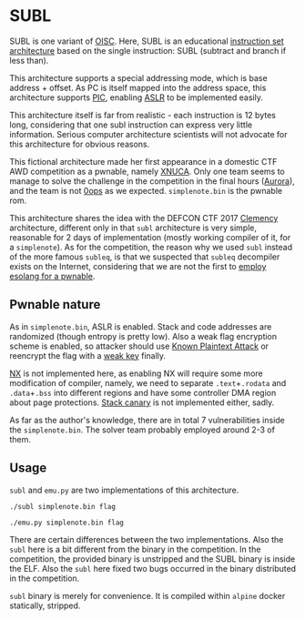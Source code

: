 # SUBL

SUBL is one variant of [OISC](https://en.wikipedia.org/wiki/One_instruction_set_computer). Here, SUBL is an educational [instruction set architecture](https://en.wikipedia.org/wiki/Instruction_set_architecture) based on the single instruction: SUBL (subtract and branch if less than).

This architecture supports a special addressing mode, which is base address + offset. As PC is itself mapped into the address space, this architecture supports [PIC](https://en.wikipedia.org/wiki/Position-independent_code), enabling [ASLR](https://en.wikipedia.org/wiki/Address_space_layout_randomization) to be implemented easily.

This architecture itself is far from realistic - each instruction is 12 bytes long, considering that one subl instruction can express very little information. Serious computer architecture scientists will not advocate for this architecture for obvious reasons.

This fictional architecture made her first appearance in a domestic CTF AWD competition as a pwnable, namely [XNUCA](http://xnuca.erangelab.com/). Only one team seems to manage to solve the challenge in the competition in the final hours ([Aurora](https://ctftime.org/team/23890)), and the team is not [0ops](https://ctftime.org/team/4419) as we expected. `simplenote.bin` is the pwnable rom.

This architecture shares the idea with the DEFCON CTF 2017 [Clemency](https://blog.legitbs.net/2017/07/the-clemency-architecture.html) architecture, different only in that `subl` architecture is very simple, reasonable for 2 days of implementation (mostly working compiler of it, for a `simplenote`). As for the competition, the reason why we used `subl` instead of the more famous `subleq`, is that we suspected that `subleq` decompiler exists on the Internet, considering that we are not the first to [employ esolang for a pwnable](https://legitbs.net/statdump_2017/challenges/9.html).

## Pwnable nature

As in `simplenote.bin`, ASLR is enabled. Stack and code addresses are randomized (though entropy is pretty low). Also a weak flag encryption scheme is enabled, so attacker should use [Known Plaintext Attack](https://en.wikipedia.org/wiki/Known-plaintext_attack) or reencrypt the flag with a [weak key](https://en.wikipedia.org/wiki/Weak_key) finally.

[NX](https://en.wikipedia.org/wiki/NX_bit) is not implemented here, as enabling NX will require some more modification of compiler, namely, we need to separate `.text`+`.rodata` and `.data`+`.bss` into different regions and have some controller DMA region about page protections. [Stack canary](https://en.wikipedia.org/wiki/Stack-Smashing_Protector#Canaries) is not implemented either, sadly.

As far as the author's knowledge, there are in total 7 vulnerabilities inside the `simplenote.bin`. The solver team probably employed around 2-3 of them.

## Usage

`subl` and `emu.py` are two implementations of this architecture.

`./subl simplenote.bin flag`

`./emu.py simplenote.bin flag`

There are certain differences between the two implementations. Also the `subl` here is a bit different from the binary in the competition. In the competition, the provided binary is unstripped and the SUBL binary is inside the ELF. Also the `subl` here fixed two bugs occurred in the binary distributed in the competition.

`subl` binary is merely for convenience. It is compiled within `alpine` docker statically, stripped.

